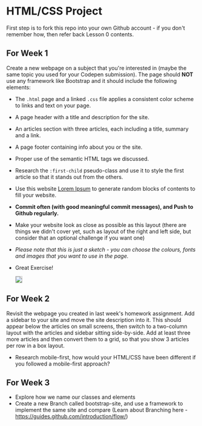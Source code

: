 # HTML/CSS Project

First step is to fork this repo into your own Github account - if you don't remember how, then refer back Lesson 0 contents.

## For Week 1

Create a new webpage on a subject that you're interested in (maybe the same topic you used for your Codepen submission). The page should **NOT** use any framework like Bootstrap and it should include the following elements:

- The `.html` page and a linked `.css` file applies a consistent color scheme to links and text on your page.
- A page header with a title and description for the site.
- An articles section with three articles, each including a title, summary and a link.
- A page footer containing info about you or the site.
- Proper use of the semantic HTML tags we discussed.
- Research the `:first-child` pseudo-class and use it to style the first article so that it stands out from the others.
- Use this website [Lorem Ipsum](http://www.lipsum.com/) to generate random blocks of contents to fill your website.
- **Commit often (with good meaningful commit messages), and Push to Github regularly.**
- Make your website look as close as possible as this layout (there are things we didn't cover yet, such as layout of the right and left side, but consider that an optional challenge if you want one)
- _Please note that this is just a sketch - you can choose the colours, fonts and images that you want to use in the page._
- Great Exercise!

  <a href="blog-sketch.png" target="blank">
    <img src="blog-sketch.png" style="border: 1px solid #bababa;">
  </a>
  


## For Week 2

Revisit the webpage you created in last week's homework assignment. Add a sidebar to your site and move the site description into it. This should appear below the articles on small screens, then switch to a two-column layout with the articles and sidebar sitting side-by-side. Add at least three more articles and then convert them to a grid, so that you show 3 articles per row in a box layout.

- Research mobile-first, how would your HTML/CSS have been different if you followed a mobile-first approach?

## For Week 3

- Explore how we name our classes and elements
- Create a new Branch called bootstrap-site, and use a framework to implement the same site and compare
  (Learn about Branching here - https://guides.github.com/introduction/flow/)
